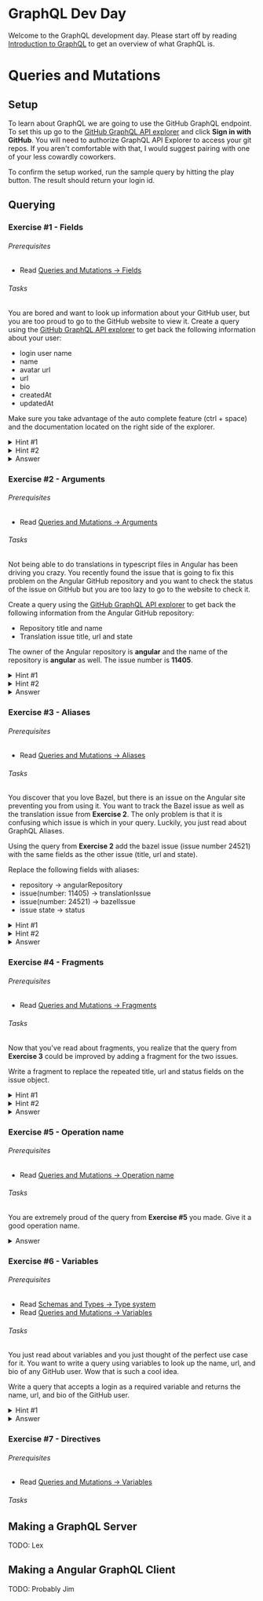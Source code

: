 # GraphQL Dev Day #

Welcome to the GraphQL development day. Please start off by reading [Introduction to GraphQL](https://graphql.org/learn/)
to get an overview of what GraphQL is.

# Queries and Mutations #

## Setup ##
To learn about GraphQL we are going to use the GitHub GraphQL endpoint. To set this up go to the [GitHub GraphQL API explorer](https://developer.github.com/v4/explorer/) 
and click **Sign in with GitHub**. You will need to authorize GraphQL API Explorer to access your git repos. If you aren't
comfortable with that, I would suggest pairing with one of your less cowardly coworkers. 

To confirm the setup worked, run the sample query by hitting the play button. The result should return your login id.
 
## Querying ##

### Exercise #1 - Fields ###

###### Prerequisites ######
* Read [Queries and Mutations &rarr; Fields](https://graphql.org/learn/queries/#fields)

###### Tasks ######
You are bored and want to look up information about your GitHub user, but you are too proud to go to the GitHub website to view it.
Create a query using the [GitHub GraphQL API explorer](https://developer.github.com/v4/explorer/) to get back the following information about your user:
* login user name
* name
* avatar url
* url
* bio
* createdAt
* updatedAt

Make sure you take advantage of the auto complete feature (ctrl + space) and the documentation located on the right side of the explorer.

<details><summary>Hint #1</summary><p>

Use the `viewer` root object

</p></details>
<details><summary>Hint #2</summary><p>

The start of the query should look something like this:
```graphql
query { 
  viewer {
    login
  }
}
```

</p></details>
<details><summary>Answer</summary><p>

__Query__
```graphql
query { 
  viewer {
    login
    name
    avatarUrl
    url
    bio
    createdAt
    updatedAt
  }
}
```

__Response__
```graphql
{
  "data": {
    "viewer": {
      "login": "youruser",
      "name": "your name",
      "avatarUrl": "https://avatars1.githubusercontent.com/u/1234",
      "url": "https://github.com/youruser",
      "bio": null,
      "createdAt": "2012-05-04T01:05:26Z",
      "updatedAt": "2018-05-03T16:44:05Z"
    }
  }
}
```

</p></details>

### Exercise #2 - Arguments ###

###### Prerequisites ######
* Read [Queries and Mutations &rarr; Arguments](https://graphql.org/learn/queries/#arguments)

###### Tasks ######
Not being able to do translations in typescript files in Angular has been driving you crazy. You recently found the issue
that is going to fix this problem on the Angular GitHub repository and you want to check the status of the issue on GitHub
but you are too lazy to go to the website to check it.

Create a query using the [GitHub GraphQL API explorer](https://developer.github.com/v4/explorer/) to get back the following information from the Angular GitHub repository:
* Repository title and name
* Translation issue title, url and state


The owner of the Angular repository is **angular** and the name of the repository is **angular** as well. The issue number is **11405**.

<details><summary>Hint #1</summary><p>

Use the `repository` root object

</p></details>
<details><summary>Hint #2</summary><p>

The start of the query should look like this:
```graphql
query {
  repository(owner: "angular", name: "angular") {  
  }
}
```

</p></details>
<details><summary>Answer</summary><p>

__Query__
```graphql
query {
  repository(owner: "angular", name: "angular") {
    name
    description
    issue(number: 11405) {
      title
      url
      state
    }
  }
}
```

__Response__
```graphql
{
  "data": {
    "repository": {
      "name": "angular",
      "description": "One framework. Mobile & desktop.",
      "issue": {
        "title": "i18n: Able to use translation strings outside a template",
        "url": "https://github.com/angular/angular/issues/11405",
        "state": "OPEN"
      }
    }
  }
}
```

</p></details>

### Exercise #3 - Aliases ###

###### Prerequisites ######
* Read [Queries and Mutations &rarr; Aliases](https://graphql.org/learn/queries/#aliases)

###### Tasks ######
You discover that you love Bazel, but there is an issue on the Angular site preventing you from using it. You want to track
the Bazel issue as well as the translation issue from **Exercise 2**. The only problem is that it is confusing which issue
is which in your query. Luckily, you just read about GraphQL Aliases. 
 
Using the query from **Exercise 2** add the bazel issue (issue number 24521) with the same fields as the other issue (title, url and state).

Replace the following fields with aliases:
* repository &rarr; angularRepository
* issue(number: 11405) &rarr; translationIssue
* issue(number: 24521) &rarr; bazelIssue
* issue state &rarr; status

<details><summary>Hint #1</summary><p>

The answer to **Exercise 2** is:
```graphql
query {
  repository(owner: "angular", name: "angular") {
    name
    description
    issue(number: 11405) {
      title
      url
      state
    }
  }
}
```

</p></details>
<details><summary>Hint #2</summary><p>

Renaming the repository looks like this: 
```graphql
query {
  angularRepository: repository(owner: "angular", name: "angular") {
    name
    ...
  }
}
```

</p></details>
<details><summary>Answer</summary><p>

__Query__
```graphql
query {
  angularRepository: repository(owner: "angular", name: "angular") {
    name
    description
    translationIssue: issue(number: 11405) {
      title
      url
      status: state
    }
    bazelIssue: issue(number: 24521) {
      title
      url
      status: state
    }
  }
}
```

__Response__
```graphql
{
  "data": {
    "angularRepository": {
      "name": "angular",
      "description": "One framework. Mobile & desktop.",
      "translationIssue": {
        "title": "i18n: Able to use translation strings outside a template",
        "url": "https://github.com/angular/angular/issues/11405",
        "status": "OPEN"
      },
      "bazelIssue": {
        "title": "Bazel build of router broken in 6.0.5",
        "url": "https://github.com/angular/angular/issues/24521",
        "status": "OPEN"
      }
    }
  }
}
```

</p></details>

### Exercise #4 - Fragments ###

###### Prerequisites ######
* Read [Queries and Mutations &rarr; Fragments](https://graphql.org/learn/queries/#fragments)

###### Tasks ######
Now that you've read about fragments, you realize that the query from **Exercise 3** could be improved by adding a fragment
for the two issues.

Write a fragment to replace the repeated title, url and status fields on the issue object.

<details><summary>Hint #1</summary><p>

The answer to **Exercise 3** is:
```graphql
query {
  angularRepository: repository(owner: "angular", name: "angular") {
    name
    description
    translationIssue: issue(number: 11405) {
      title
      url
      status: state
    }
    bazelIssue: issue(number: 24521) {
      title
      url
      status: state
    }
  }
}
```

</p></details>
<details><summary>Hint #2</summary><p>

The fragment should look like this:
```graphql
fragment issueFields on Issue {
      title
      url
      status: state
}
```

</p></details>
<details><summary>Answer</summary><p>

__Query__
```graphql
query {
  angularRepository: repository(owner: "angular", name: "angular") {
    name
    description
    translationIssue: issue(number: 11405) {
      ...issueFields
    }
    bazelIssue: issue(number: 24521) {
      ...issueFields
    }
  }
}

fragment issueFields on Issue {
      title
      url
      status: state
}
```

__Response__
```graphql
{
  "data": {
    "angularRepository": {
      "name": "angular",
      "description": "One framework. Mobile & desktop.",
      "translationIssue": {
        "title": "i18n: Able to use translation strings outside a template",
        "url": "https://github.com/angular/angular/issues/11405",
        "status": "OPEN"
      },
      "bazelIssue": {
        "title": "Bazel build of router broken in 6.0.5",
        "url": "https://github.com/angular/angular/issues/24521",
        "status": "OPEN"
      }
    }
  }
}
```

</p></details>

### Exercise #5 - Operation name ###

###### Prerequisites ######
* Read [Queries and Mutations &rarr; Operation name](https://graphql.org/learn/queries/#operation-name)

###### Tasks ######

You are extremely proud of the query from **Exercise #5** you made. Give it a good operation name.

<details><summary>Answer</summary><p>

__Query__
```graphql
query IssueWatcher {
  angularRepository: repository(owner: "angular", name: "angular") {
    name
    description
    translationIssue: issue(number: 11405) {
      ...issueFields
    }
    bazelIssue: issue(number: 24521) {
      ...issueFields
    }
  }
}

fragment issueFields on Issue {
      title
      url
      status: state
}
```

</p></details>

### Exercise #6 - Variables ###

###### Prerequisites ######
* Read [Schemas and Types &rarr; Type system](https://graphql.org/learn/schema/#type-system)
* Read [Queries and Mutations &rarr; Variables](https://graphql.org/learn/queries/#variables)

###### Tasks ######
You just read about variables and you just thought of the perfect use case for it. You want to write a query using variables
to look up the name, url, and bio of any GitHub user. Wow that is such a cool idea.

Write a query that accepts a login as a required variable and returns the name, url, and bio of the GitHub user.

<details><summary>Hint #1</summary><p>

Use the `viewer` root object

</p></details>
<details><summary>Answer</summary><p>

__Query__
```graphql
query UserLookup($login: String!) {
  user(login: $login) {
    name
    bio
    url
  }
}
```

__Query Variables__
```graphql
{
  "login": "jimeh87"
}
```

__Response__
```graphql
{
  "data": {
    "user": {
      "name": "Jim",
      "bio": null,
      "url": "https://github.com/Jimeh87"
    }
  }
}
```

</p></details>

### Exercise #7 - Directives ###

###### Prerequisites ######
* Read [Queries and Mutations &rarr; Variables](https://graphql.org/learn/queries/#variables)

###### Tasks ######

## Making a GraphQL Server ##

TODO: Lex

## Making a Angular GraphQL Client ##

TODO: Probably Jim
